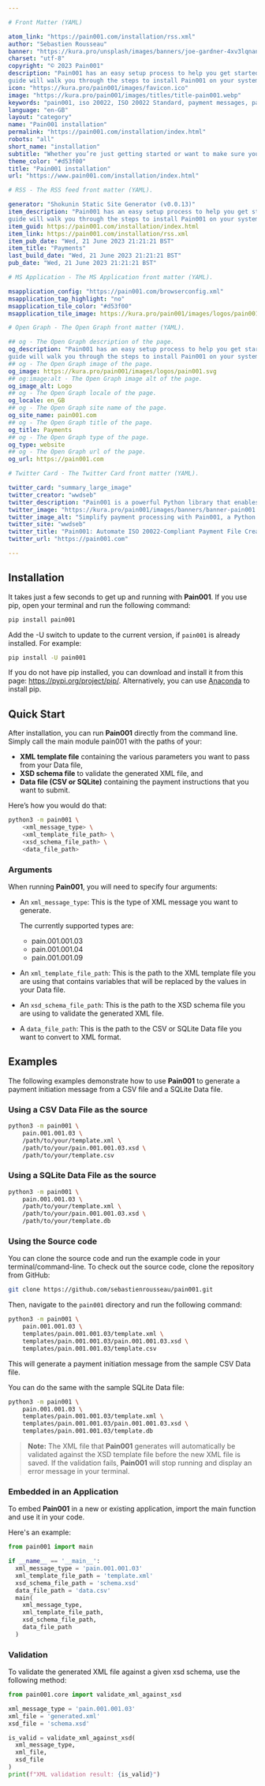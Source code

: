```yaml
---

# Front Matter (YAML)

atom_link: "https://pain001.com/installation/rss.xml"
author: "Sebastien Rousseau"
banner: "https://kura.pro/unsplash/images/banners/joe-gardner-4xv3lqnanYc-unsplash.jpg"
charset: "utf-8"
copyright: "© 2023 Pain001"
description: "Pain001 has an easy setup process to help you get started quickly. This
guide will walk you through the steps to install Pain001 on your system."
icon: "https://kura.pro/pain001/images/favicon.ico"
image: "https://kura.pro/pain001/images/titles/title-pain001.webp"
keywords: "pain001, iso 20022, ISO 20022 Standard, payment messages, payments, SEPA, SWIFT, automation, banks, corporation"
language: "en-GB"
layout: "category"
name: "Pain001 installation"
permalink: "https://pain001.com/installation/index.html"
robots: "all"
short_name: "installation"
subtitle: "Whether you’re just getting started or want to make sure you have the basics set up, you’re in the right place."
theme_color: "#d53f00"
title: "Pain001 installation"
url: "https://www.pain001.com/installation/index.html"

# RSS - The RSS feed front matter (YAML).

generator: "Shokunin Static Site Generator (v0.0.13)"
item_description: "Pain001 has an easy setup process to help you get started quickly. This
guide will walk you through the steps to install Pain001 on your system."
item_guid: https://pain001.com/installation/index.html
item_link: https://pain001.com/installation/rss.xml
item_pub_date: "Wed, 21 June 2023 21:21:21 BST"
item_title: "Payments"
last_build_date: "Wed, 21 June 2023 21:21:21 BST"
pub_date: "Wed, 21 June 2023 21:21:21 BST"

# MS Application - The MS Application front matter (YAML).

msapplication_config: "https://pain001.com/browserconfig.xml"
msapplication_tap_highlight: "no"
msapplication_tile_color: "#d53f00"
msapplication_tile_image: https://kura.pro/pain001/images/logos/pain001.svg

# Open Graph - The Open Graph front matter (YAML).

## og - The Open Graph description of the page.
og_description: "Pain001 has an easy setup process to help you get started quickly. This
guide will walk you through the steps to install Pain001 on your system."
## og - The Open Graph image of the page.
og_image: https://kura.pro/pain001/images/logos/pain001.svg
## og:image:alt - The Open Graph image alt of the page.
og_image_alt: Logo
## og - The Open Graph locale of the page.
og_locale: en_GB
## og - The Open Graph site name of the page.
og_site_name: pain001.com
## og - The Open Graph title of the page.
og_title: Payments
## og - The Open Graph type of the page.
og_type: website
## og - The Open Graph url of the page.
og_url: https://pain001.com

# Twitter Card - The Twitter Card front matter (YAML).

twitter_card: "summary_large_image"
twitter_creator: "wwdseb"
twitter_description: "Pain001 is a powerful Python library that enables you to create ISO 20022-compliant payment files directly from CSV or SQLite Data Files."
twitter_image: "https://kura.pro/pain001/images/banners/banner-pain001.png"
twitter_image_alt: "Simplify payment processing with Pain001, a Python library automating ISO 20022-compliant file creation"
twitter_site: "wwdseb"
twitter_title: "Pain001: Automate ISO 20022-Compliant Payment File Creation."
twitter_url: "https://pain001.com"

---
```


## Installation

It takes just a few seconds to get up and running with **Pain001**. If you use
pip, open your terminal and run the following command:

```sh
pip install pain001
```

Add the -U switch to update to the current version, if `pain001` is already
installed. For example:

```sh
pip install -U pain001
```

If you do not have pip installed, you can download and install it from this
page: <https://pypi.org/project/pip/>. Alternatively, you can use
[Anaconda](https://www.anaconda.com/products/individual) to install pip.

## Quick Start

After installation, you can run **Pain001** directly from the command line.
Simply call the main module pain001 with the paths of your:

- **XML template file** containing the various parameters you want to pass from
  your Data file,
- **XSD schema file** to validate the generated XML file, and
- **Data file (CSV or SQLite)** containing the payment instructions that you
  want to submit.

Here’s how you would do that:

```sh
python3 -m pain001 \
    <xml_message_type> \
    <xml_template_file_path> \
    <xsd_schema_file_path> \
    <data_file_path>
```

### Arguments

When running **Pain001**, you will need to specify four arguments:

- An `xml_message_type`: This is the type of XML message you want to generate.

  The currently supported types are:
  - pain.001.001.03
  - pain.001.001.04
  - pain.001.001.09
- An `xml_template_file_path`: This is the path to the XML template file you
  are using that contains variables that will be replaced by the values in your
  Data file.
- An `xsd_schema_file_path`: This is the path to the XSD schema file you are
  using to validate the generated XML file.
- A `data_file_path`: This is the path to the CSV or SQLite Data file you want
  to convert to XML format.

## Examples

The following examples demonstrate how to use **Pain001** to generate a payment
initiation message from a CSV file and a SQLite Data file.

### Using a CSV Data File as the source

```sh
python3 -m pain001 \
    pain.001.001.03 \
    /path/to/your/template.xml \
    /path/to/your/pain.001.001.03.xsd \
    /path/to/your/template.csv
```

### Using a SQLite Data File as the source

```sh
python3 -m pain001 \
    pain.001.001.03 \
    /path/to/your/template.xml \
    /path/to/your/pain.001.001.03.xsd \
    /path/to/your/template.db
```

### Using the Source code

You can clone the source code and run the example code in your
terminal/command-line. To check out the source code, clone the repository from
GitHub:

```sh
git clone https://github.com/sebastienrousseau/pain001.git
```

  Then, navigate to the `pain001` directory and run the following command:

  ```sh
  python3 -m pain001 \
      pain.001.001.03 \
      templates/pain.001.001.03/template.xml \
      templates/pain.001.001.03/pain.001.001.03.xsd \
      templates/pain.001.001.03/template.csv
  ```

This will generate a payment initiation message from the sample CSV Data file.

You can do the same with the sample SQLite Data file:

```sh
python3 -m pain001 \
    pain.001.001.03 \
    templates/pain.001.001.03/template.xml \
    templates/pain.001.001.03/pain.001.001.03.xsd \
    templates/pain.001.001.03/template.db
```

> **Note:** The XML file that **Pain001** generates will automatically be
validated against the XSD template file before the new XML file is saved. If
the validation fails, **Pain001** will stop running and display an error
message in your terminal.

### Embedded in an Application

To embed **Pain001** in a new or existing application, import the main function
and use it in your code.

Here's an example:

```python
from pain001 import main

if __name__ == '__main__':
  xml_message_type = 'pain.001.001.03'
  xml_template_file_path = 'template.xml'
  xsd_schema_file_path = 'schema.xsd'
  data_file_path = 'data.csv'
  main(
    xml_message_type,
    xml_template_file_path,
    xsd_schema_file_path,
    data_file_path
  )
```

### Validation

To validate the generated XML file against a given xsd schema, use the
following method:

```python
from pain001.core import validate_xml_against_xsd

xml_message_type = 'pain.001.001.03'
xml_file = 'generated.xml'
xsd_file = 'schema.xsd'

is_valid = validate_xml_against_xsd(
  xml_message_type,
  xml_file,
  xsd_file
)
print(f"XML validation result: {is_valid}")
```
